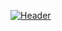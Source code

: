 [![Header](https://raw.githubusercontent.com/MartinHeinz/KunalK27/KunalK27/readme_header.png "Header")](https://www.linkedin.com/in/kunalkulkarni27)
